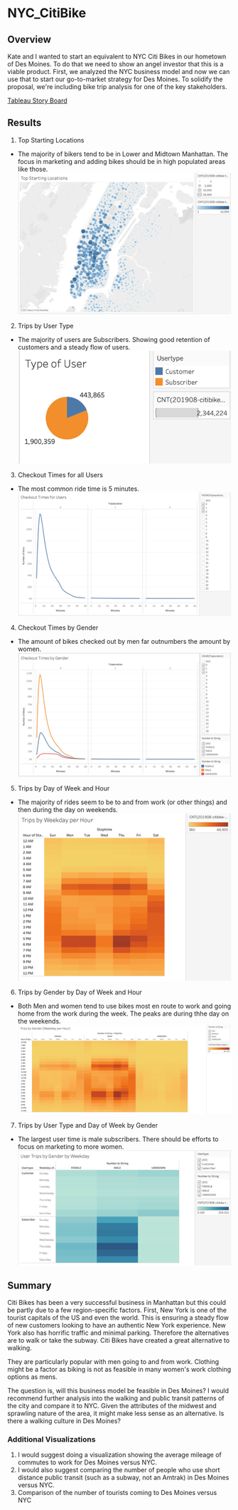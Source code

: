 # NYC_CitiBike
## Overview

Kate and I wanted to start an equivalent to NYC Citi Bikes in our hometown of Des Moines. To do that we need to show an angel investor that this is a viable product. First, we analyzed the NYC business model and now we can use that to start our go-to-market strategy for Des Moines. To solidify the proposal, we're including bike trip analysis for one of the key stakeholders. 


[Tableau Story Board](https://public.tableau.com/views/NYC_Citibike_16265932559510/Story1?:language=en-US&publish=yes&:display_count=n&:origin=viz_share_link)

## Results

1. Top Starting Locations

- The majority of bikers tend to be in Lower and Midtown Manhattan. The focus in marketing and adding bikes should be in high populated areas like those. 
![image 1](https://github.com/chloebellehooton/NYC_CitiBike/blob/main/images/top_starting_locations.png)

2. Trips by User Type

- The majority of users are Subscribers. Showing good retention of customers and a steady flow of users. 
![image 2](https://github.com/chloebellehooton/NYC_CitiBike/blob/main/images/type_of_user.png)

3. Checkout Times for all Users

- The most common ride time is 5 minutes. 
![image 3](https://github.com/chloebellehooton/NYC_CitiBike/blob/main/images/checkout_time_for_users.png)

4. Checkout Times by Gender

- The amount of bikes checked out by men far outnumbers the amount by women.
![image 4](https://github.com/chloebellehooton/NYC_CitiBike/blob/main/images/checkout_time_by_gender.png) 

5. Trips by Day of Week and Hour

- The majority of rides seem to be to and from work (or other things) and then during the day on weekends. 
![image 5](https://github.com/chloebellehooton/NYC_CitiBike/blob/main/images/trips_by_weekday_per_hour.png)

6. Trips by Gender by Day of Week and Hour

- Both Men and women tend to use bikes most en route to work and going home from the work during the week. The peaks are during thhe day on the weekends.
![image 6](https://github.com/chloebellehooton/NYC_CitiBike/blob/main/images/trips_by_gender_by_weekday_hour.png)

7. Trips by User Type and Day of Week by Gender

- The largest user time is male subscribers. There should be efforts to focus on marketing to more women. 
![image 7](https://github.com/chloebellehooton/NYC_CitiBike/blob/main/images/user_trips_by_gender.png%20.png)



## Summary

Citi Bikes has been a very successful business in Manhattan but this could be partly due to a few region-specific factors. First, New York is one of the tourist capitals of the US and even the world. This is ensuring a steady flow of new customers looking to have an authentic New York experience. New York also has horrific traffic and minimal parking. Therefore the alternatives are to walk or take the subway. Citi Bikes have created a great alternative to walking. 

They are particularly popular with men going to and from work. Clothing might be a factor as biking is not as feasible in many women's work clothing options as mens. 

The question is, will this business model be feasible in Des Moines? I would recommend further analysis into the walking and public transit patterns of the city and compare it to NYC. Given the attributes of the midwest and sprawling nature of the area, it might make less sense as an alternative. Is there a walking culture in Des Moines? 
### Additional Visualizations
1. I would suggest doing a visualization showing the average mileage of commutes to work for Des Moines versus NYC. 
2. I would also suggest comparing the number of people who use short distance public transit (such as a subway, not an Amtrak) in Des Moines versus NYC. 
3. Comparison of the number of tourists coming to Des Moines versus NYC
